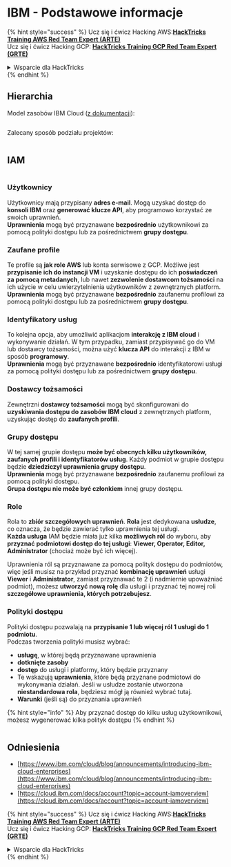 # IBM - Podstawowe informacje

{% hint style="success" %}
Ucz się i ćwicz Hacking AWS:<img src="../../.gitbook/assets/image (1) (1) (1) (1).png" alt="" data-size="line">[**HackTricks Training AWS Red Team Expert (ARTE)**](https://training.hacktricks.xyz/courses/arte)<img src="../../.gitbook/assets/image (1) (1) (1) (1).png" alt="" data-size="line">\
Ucz się i ćwicz Hacking GCP: <img src="../../.gitbook/assets/image (2) (1).png" alt="" data-size="line">[**HackTricks Training GCP Red Team Expert (GRTE)**<img src="../../.gitbook/assets/image (2) (1).png" alt="" data-size="line">](https://training.hacktricks.xyz/courses/grte)

<details>

<summary>Wsparcie dla HackTricks</summary>

* Sprawdź [**plany subskrypcyjne**](https://github.com/sponsors/carlospolop)!
* **Dołącz do** 💬 [**grupy Discord**](https://discord.gg/hRep4RUj7f) lub [**grupy telegramowej**](https://t.me/peass) lub **śledź** nas na **Twitterze** 🐦 [**@hacktricks\_live**](https://twitter.com/hacktricks_live)**.**
* **Podziel się trikami hackingowymi, przesyłając PR-y do** [**HackTricks**](https://github.com/carlospolop/hacktricks) i [**HackTricks Cloud**](https://github.com/carlospolop/hacktricks-cloud) repozytoriów github.

</details>
{% endhint %}

## Hierarchia

Model zasobów IBM Cloud ([z dokumentacji](https://www.ibm.com/blog/announcement/introducing-ibm-cloud-enterprises/)):

<figure><img src="../../.gitbook/assets/image (225).png" alt=""><figcaption></figcaption></figure>

Zalecany sposób podziału projektów:

<figure><img src="../../.gitbook/assets/image (239).png" alt=""><figcaption></figcaption></figure>

## IAM

<figure><img src="../../.gitbook/assets/image (266).png" alt=""><figcaption></figcaption></figure>

### Użytkownicy

Użytkownicy mają przypisany **adres e-mail**. Mogą uzyskać dostęp do **konsoli IBM** oraz **generować klucze API**, aby programowo korzystać ze swoich uprawnień.\
**Uprawnienia** mogą być przyznawane **bezpośrednio** użytkownikowi za pomocą polityki dostępu lub za pośrednictwem **grupy dostępu**.

### Zaufane profile

Te profile są **jak role AWS** lub konta serwisowe z GCP. Możliwe jest **przypisanie ich do instancji VM** i uzyskanie dostępu do ich **poświadczeń za pomocą metadanych**, lub nawet **zezwolenie dostawcom tożsamości** na ich użycie w celu uwierzytelnienia użytkowników z zewnętrznych platform.\
**Uprawnienia** mogą być przyznawane **bezpośrednio** zaufanemu profilowi za pomocą polityki dostępu lub za pośrednictwem **grupy dostępu**.

### Identyfikatory usług

To kolejna opcja, aby umożliwić aplikacjom **interakcję z IBM cloud** i wykonywanie działań. W tym przypadku, zamiast przypisywać go do VM lub dostawcy tożsamości, można użyć **klucza API** do interakcji z IBM w sposób **programowy**.\
**Uprawnienia** mogą być przyznawane **bezpośrednio** identyfikatorowi usługi za pomocą polityki dostępu lub za pośrednictwem **grupy dostępu**.

### Dostawcy tożsamości

Zewnętrzni **dostawcy tożsamości** mogą być skonfigurowani do **uzyskiwania dostępu do zasobów IBM cloud** z zewnętrznych platform, uzyskując dostęp do **zaufanych profili**.

### Grupy dostępu

W tej samej grupie dostępu **może być obecnych kilku użytkowników, zaufanych profili i identyfikatorów usług**. Każdy podmiot w grupie dostępu będzie **dziedziczył uprawnienia grupy dostępu**.\
**Uprawnienia** mogą być przyznawane **bezpośrednio** zaufanemu profilowi za pomocą polityki dostępu.\
**Grupa dostępu nie może być członkiem** innej grupy dostępu.

### Role

Rola to **zbiór szczegółowych uprawnień**. **Rola** jest dedykowana **usłudze**, co oznacza, że będzie zawierać tylko uprawnienia tej usługi.\
**Każda usługa** IAM będzie miała już kilka **możliwych ról** do wyboru, aby **przyznać podmiotowi dostęp do tej usługi**: **Viewer, Operator, Editor, Administrator** (chociaż może być ich więcej).

Uprawnienia ról są przyznawane za pomocą polityk dostępu do podmiotów, więc jeśli musisz na przykład przyznać **kombinację uprawnień** usługi **Viewer** i **Administrator**, zamiast przyznawać te 2 (i nadmiernie upoważniać podmiot), możesz **utworzyć nową rolę** dla usługi i przyznać tej nowej roli **szczegółowe uprawnienia, których potrzebujesz**.

### Polityki dostępu

Polityki dostępu pozwalają na **przypisanie 1 lub więcej ról 1 usługi do 1 podmiotu**.\
Podczas tworzenia polityki musisz wybrać:

* **usługę**, w której będą przyznawane uprawnienia
* **dotknięte zasoby**
* **dostęp** do usługi i platformy, który będzie przyznany
* Te wskazują **uprawnienia**, które będą przyznane podmiotowi do wykonywania działań. Jeśli w usłudze zostanie utworzona **niestandardowa rola**, będziesz mógł ją również wybrać tutaj.
* **Warunki** (jeśli są) do przyznania uprawnień

{% hint style="info" %}
Aby przyznać dostęp do kilku usług użytkownikowi, możesz wygenerować kilka polityk dostępu
{% endhint %}

<figure><img src="../../.gitbook/assets/image (248).png" alt=""><figcaption></figcaption></figure>

## Odniesienia

* [https://www.ibm.com/cloud/blog/announcements/introducing-ibm-cloud-enterprises](https://www.ibm.com/cloud/blog/announcements/introducing-ibm-cloud-enterprises)
* [https://cloud.ibm.com/docs/account?topic=account-iamoverview](https://cloud.ibm.com/docs/account?topic=account-iamoverview)

{% hint style="success" %}
Ucz się i ćwicz Hacking AWS:<img src="../../.gitbook/assets/image (1) (1) (1) (1).png" alt="" data-size="line">[**HackTricks Training AWS Red Team Expert (ARTE)**](https://training.hacktricks.xyz/courses/arte)<img src="../../.gitbook/assets/image (1) (1) (1) (1).png" alt="" data-size="line">\
Ucz się i ćwicz Hacking GCP: <img src="../../.gitbook/assets/image (2) (1).png" alt="" data-size="line">[**HackTricks Training GCP Red Team Expert (GRTE)**<img src="../../.gitbook/assets/image (2) (1).png" alt="" data-size="line">](https://training.hacktricks.xyz/courses/grte)

<details>

<summary>Wsparcie dla HackTricks</summary>

* Sprawdź [**plany subskrypcyjne**](https://github.com/sponsors/carlospolop)!
* **Dołącz do** 💬 [**grupy Discord**](https://discord.gg/hRep4RUj7f) lub [**grupy telegramowej**](https://t.me/peass) lub **śledź** nas na **Twitterze** 🐦 [**@hacktricks\_live**](https://twitter.com/hacktricks_live)**.**
* **Podziel się trikami hackingowymi, przesyłając PR-y do** [**HackTricks**](https://github.com/carlospolop/hacktricks) i [**HackTricks Cloud**](https://github.com/carlospolop/hacktricks-cloud) repozytoriów github.

</details>
{% endhint %}
